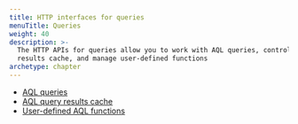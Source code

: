 ```yaml
---
title: HTTP interfaces for queries
menuTitle: Queries
weight: 40
description: >-
  The HTTP APIs for queries allow you to work with AQL queries, control the
  results cache, and manage user-defined functions
archetype: chapter
---
```

- [AQL queries](aql-queries.md)
- [AQL query results cache](aql-query-results-cache.md)
- [User-defined AQL functions](user-defined-aql-functions.md)
